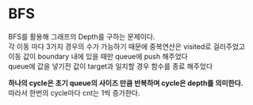 # BFS

BFS를 활용해 그래프의 Depth를 구하는 문제이다.<br>
각 이동 마다 3가지 경우의 수가 가능하기 때문에 중복연산은 visited로 걸러주었고<br>
이동 값이 boundary 내에 있을 때만 queue에 push 해주었다<br>
queue에 값을 넣기전 값이 target과 일치할 경우 함수를 종료 해주었다<br>

<b>하나의 cycle은 초기 queue의 사이즈 만큼 반복하며 cycle은 depth를 의미한다.</b><br>
따라서 한번의 cycle마다 cnt는 1씩 증가한다.